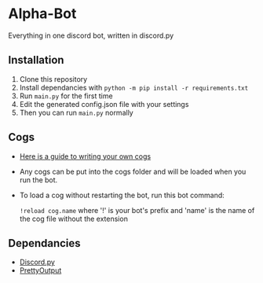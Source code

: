 # Alpha-Bot
Everything in one discord bot, written in discord.py

## Installation

1. Clone this repository
2. Install dependancies with `python -m pip install -r requirements.txt`
3. Run `main.py` for the first time
4. Edit the generated config.json file with your settings
5. Then you can run `main.py` normally

## Cogs

- [Here is a guide to writing your own cogs](https://twentysix26.github.io/Red-Docs/red_guide_make_cog/)
- Any cogs can be put into the cogs folder and will be loaded when you run the bot.
- To load a cog without restarting the bot, run this bot command:

  `!reload cog.name` where '!' is your bot's prefix and 'name' is the name of the cog file without the extension


## Dependancies

- [Discord.py](https://github.com/Rapptz/discord.py)
- [PrettyOutput](https://github.com/Aareon/prettyoutput)

